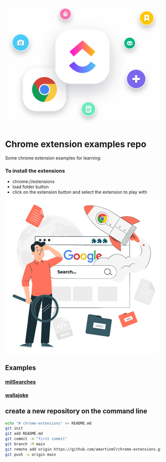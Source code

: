 ![lab](./_media/chrome-extension-2.png)
# Chrome extension examples repo

Some chrome extension examples for learning:

### To install the extensions

- chrome://extensions
- load folder button
- click on the extension button and select the extension to play with

![lab](./_media/chrome-extension-1.png)

## Examples

### [milSearches](extensions/milSearches/README.md)

### [wallajoke](extensions/wallajoke/README.md)

## create a new repository on the command line
`````bash
echo "# chrome-extensions" >> README.md
git init
git add README.md
git commit -m "first commit"
git branch -M main
git remote add origin https://github.com/amartinm7/chrome-extensions.git
git push -u origin main
`````
